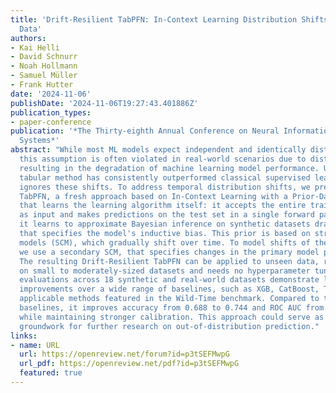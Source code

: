 ```yaml
---
title: 'Drift-Resilient TabPFN: In-Context Learning Distribution Shifts on Tabular
  Data'
authors:
- Kai Helli
- David Schnurr
- Noah Hollmann
- Samuel Müller
- Frank Hutter
date: '2024-11-06'
publishDate: '2024-11-06T19:27:43.401886Z'
publication_types:
- paper-conference
publication: '*The Thirty-eighth Annual Conference on Neural Information Processing
  Systems*'
abstract: "While most ML models expect independent and identically distributed data,
  this assumption is often violated in real-world scenarios due to distribution shifts,
  resulting in the degradation of machine learning model performance. Until now, no
  tabular method has consistently outperformed classical supervised learning, which
  ignores these shifts. To address temporal distribution shifts, we present Drift-Resilient
  TabPFN, a fresh approach based on In-Context Learning with a Prior-Data Fitted Network
  that learns the learning algorithm itself: it accepts the entire training dataset
  as input and makes predictions on the test set in a single forward pass. Specifically,
  it learns to approximate Bayesian inference on synthetic datasets drawn from a prior
  that specifies the model's inductive bias. This prior is based on structural causal
  models (SCM), which gradually shift over time. To model shifts of these causal models,
  we use a secondary SCM, that specifies changes in the primary model parameters.
  The resulting Drift-Resilient TabPFN can be applied to unseen data, runs in seconds
  on small to moderately-sized datasets and needs no hyperparameter tuning. Comprehensive
  evaluations across 18 synthetic and real-world datasets demonstrate large performance
  improvements over a wide range of baselines, such as XGB, CatBoost, TabPFN, and
  applicable methods featured in the Wild-Time benchmark. Compared to the strongest
  baselines, it improves accuracy from 0.688 to 0.744 and ROC AUC from 0.786 to 0.832
  while maintaining stronger calibration. This approach could serve as significant
  groundwork for further research on out-of-distribution prediction."
links:
- name: URL
  url: https://openreview.net/forum?id=p3tSEFMwpG
  url_pdf: https://openreview.net/pdf?id=p3tSEFMwpG
  featured: true
---
```

